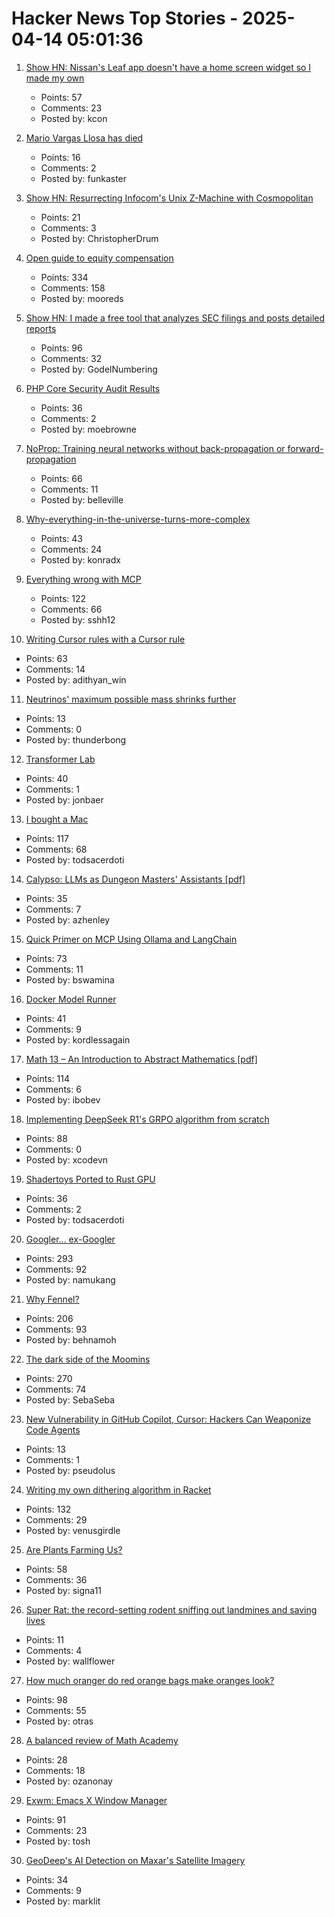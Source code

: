 # Hacker News Top Stories - 2025-04-14 05:01:36

1. [Show HN: Nissan's Leaf app doesn't have a home screen widget so I made my own](https://kevintechnology.com/posts/leaf-widget/)
   - Points: 57
   - Comments: 23
   - Posted by: kcon

2. [Mario Vargas Llosa has died](https://www.nytimes.com/2025/04/13/books/review/mario-vargas-llosa-appraisal.html)
   - Points: 16
   - Comments: 2
   - Posted by: funkaster

3. [Show HN: Resurrecting Infocom's Unix Z-Machine with Cosmopolitan](https://christopherdrum.github.io/posts/2025/04/porting-infocom-with-cosmo)
   - Points: 21
   - Comments: 3
   - Posted by: ChristopherDrum

4. [Open guide to equity compensation](https://github.com/jlevy/og-equity-compensation)
   - Points: 334
   - Comments: 158
   - Posted by: mooreds

5. [Show HN: I made a free tool that analyzes SEC filings and posts detailed reports](https://www.signalbloom.ai/news/)
   - Points: 96
   - Comments: 32
   - Posted by: GodelNumbering

6. [PHP Core Security Audit Results](https://thephp.foundation/blog/2025/04/10/php-core-security-audit-results/)
   - Points: 36
   - Comments: 2
   - Posted by: moebrowne

7. [NoProp: Training neural networks without back-propagation or forward-propagation](https://arxiv.org/abs/2503.24322)
   - Points: 66
   - Comments: 11
   - Posted by: belleville

8. [Why-everything-in-the-universe-turns-more-complex](https://www.quantamagazine.org/why-everything-in-the-universe-turns-more-complex-20250402/)
   - Points: 43
   - Comments: 24
   - Posted by: konradx

9. [Everything wrong with MCP](https://blog.sshh.io/p/everything-wrong-with-mcp)
   - Points: 122
   - Comments: 66
   - Posted by: sshh12

10. [Writing Cursor rules with a Cursor rule](https://www.adithyan.io/blog/writing-cursor-rules-with-a-cursor-rule)
   - Points: 63
   - Comments: 14
   - Posted by: adithyan_win

11. [Neutrinos' maximum possible mass shrinks further](https://www.sciencenews.org/article/neutrino-mass-shrinks-katrin-electron)
   - Points: 13
   - Comments: 0
   - Posted by: thunderbong

12. [Transformer Lab](https://transformerlab.ai/)
   - Points: 40
   - Comments: 1
   - Posted by: jonbaer

13. [I bought a Mac](https://loganius.org/2025/04/i-bought-a-mac/)
   - Points: 117
   - Comments: 68
   - Posted by: todsacerdoti

14. [Calypso: LLMs as Dungeon Masters' Assistants [pdf]](https://andrewhead.info/assets/pdf/calypso.pdf)
   - Points: 35
   - Comments: 7
   - Posted by: azhenley

15. [Quick Primer on MCP Using Ollama and LangChain](https://www.polarsparc.com/xhtml/MCP.html)
   - Points: 73
   - Comments: 11
   - Posted by: bswamina

16. [Docker Model Runner](https://www.docker.com/blog/introducing-docker-model-runner/)
   - Points: 41
   - Comments: 9
   - Posted by: kordlessagain

17. [Math 13 – An Introduction to Abstract Mathematics [pdf]](https://www.math.uci.edu/~ndonalds/math13/notes.pdf)
   - Points: 114
   - Comments: 6
   - Posted by: ibobev

18. [Implementing DeepSeek R1's GRPO algorithm from scratch](https://github.com/policy-gradient/GRPO-Zero)
   - Points: 88
   - Comments: 0
   - Posted by: xcodevn

19. [Shadertoys Ported to Rust GPU](https://rust-gpu.github.io/blog/2025/04/10/shadertoys/)
   - Points: 36
   - Comments: 2
   - Posted by: todsacerdoti

20. [Googler... ex-Googler](https://nerdy.dev/ex-googler)
   - Points: 293
   - Comments: 92
   - Posted by: namukang

21. [Why Fennel?](https://fennel-lang.org/rationale)
   - Points: 206
   - Comments: 93
   - Posted by: behnamoh

22. [The dark side of the Moomins](https://www.newstatesman.com/culture/books/2025/04/dark-side-of-the-moomins-tove-jansson)
   - Points: 270
   - Comments: 74
   - Posted by: SebaSeba

23. [New Vulnerability in GitHub Copilot, Cursor: Hackers Can Weaponize Code Agents](https://www.pillar.security/blog/new-vulnerability-in-github-copilot-and-cursor-how-hackers-can-weaponize-code-agents)
   - Points: 13
   - Comments: 1
   - Posted by: pseudolus

24. [Writing my own dithering algorithm in Racket](https://amanvir.com/blog/writing-my-own-dithering-algorithm-in-racket)
   - Points: 132
   - Comments: 29
   - Posted by: venusgirdle

25. [Are Plants Farming Us?](https://inleo.io/@gentleshaid/are-plants-farming-us-a-thoughtful-look-at-natures-silent-masters-jx9)
   - Points: 58
   - Comments: 36
   - Posted by: signa11

26. [Super Rat: the record-setting rodent sniffing out landmines and saving lives](https://www.cnn.com/2025/04/07/asia/cambodia-rat-ronin-guinness-record-intl-hnk/index.html)
   - Points: 11
   - Comments: 4
   - Posted by: wallflower

27. [How much oranger do red orange bags make oranges look?](https://alexanderell.is/posts/orange/)
   - Points: 98
   - Comments: 55
   - Posted by: otras

28. [A balanced review of Math Academy](https://newsletter.ozwrites.com/p/a-balanced-review-of-math-academy)
   - Points: 28
   - Comments: 18
   - Posted by: ozanonay

29. [Exwm: Emacs X Window Manager](https://github.com/emacs-exwm/exwm)
   - Points: 91
   - Comments: 23
   - Posted by: tosh

30. [GeoDeep's AI Detection on Maxar's Satellite Imagery](https://tech.marksblogg.com/geodeep-maxar-ai-detection.html)
   - Points: 34
   - Comments: 9
   - Posted by: marklit

